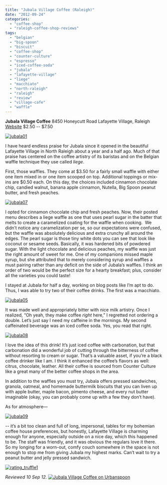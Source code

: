 ```yaml
---
title: "Jubala Village Coffee (Raleigh)"
date: "2012-09-24"
categories: 
  - "coffee-shop"
  - "raleigh-coffee-shop-reviews"
tags: 
  - "belgian"
  - "big-spoon"
  - "biscuit"
  - "coffee-shop"
  - "counter-culture"
  - "espresso"
  - "iced-coffee-soda"
  - "jubala"
  - "lafayette-village"
  - "liege"
  - "macchiato"
  - "north-raleigh"
  - "raleigh"
  - "review"
  - "village-cafe"
  - "waffle"
---
```


**Jubala Village Coffee** 8450 Honeycutt Road Lafayette Village, Raleigh [Website](http://www.jubalavillagecoffee.com/public/) $2.50 -- $7.50

[![](http://s3.amazonaws.com/thegourmez-wpmedia/2012/09/jubala01.jpg "jubala01")](http://s3.amazonaws.com/thegourmez-wpmedia/2012/09/jubala01.jpg)

I have heard endless praise for Jubala since it opened in the beautiful Lafayette Village in North Raleigh about a year and a half ago. Much of that praise has centered on the coffee artistry of its baristas and on the Belgian waffle technique they use called _liege_.

First, those waffles. They come at $3.50 for a fairly small waffle with either one item mixed in or one item scooped on top. Additional toppings or mix-ins are $0.50 each. On this day, the choices included cinnamon chocolate chip, candied walnut, banana apple cinnamon, Nutella, Big Spoon peanut butter, and fresh peaches.

[![](http://s3.amazonaws.com/thegourmez-wpmedia/2012/09/jubala07.jpg "jubala07")](http://s3.amazonaws.com/thegourmez-wpmedia/2012/09/jubala07.jpg)

I opted for cinnamon chocolate chip and fresh peaches. Now, their posted menu describes a liege waffle as one that uses pearl sugar in the batter that melts to create a caramelized coating for the waffle when cooking.  We didn’t notice any caramelization per se, so our expectations were confused, but the waffle was absolutely delicious and extra crunchy all around the edges. The pearl sugar is those tiny white dots you can see that look like coconut or sesame seeds. Basically, it was hardened bits of powdered sugar. With the light chocolate and delicious peaches, my waffle was just the right amount of sweet for me. One of my companions missed maple syrup, but she attributed that to merely considering syrup and waffles a must pairing rather than any deficit on the side of Jubala’s waffles. I think an order of two would be the perfect size for a hearty breakfast; plus, consider all the varieties you could taste!

I stayed at Jubala for half a day, working on blog posts like I’m apt to do. Thus, I was able to try two of their coffee drinks. The first was a macchiato.

[![](http://s3.amazonaws.com/thegourmez-wpmedia/2012/09/jubala05.jpg "jubala05")](http://s3.amazonaws.com/thegourmez-wpmedia/2012/09/jubala05.jpg)

It was made well and appropriately bitter with nice milk artistry. Once I realized, “Oh yeah, they make coffee _right_ here,” I regretted not ordering a double. Let’s just say I need my caffeine in the mornings. My second caffeinated beverage was an iced coffee soda. Yes, you read that right.

[![](http://s3.amazonaws.com/thegourmez-wpmedia/2012/09/jubala08.jpg "jubala08")](http://s3.amazonaws.com/thegourmez-wpmedia/2012/09/jubala08.jpg)

I love the idea of this drink! It’s just iced coffee with carbonation, but that carbonation did a wonderful job of cutting through the bitterness of coffee without resorting to cream or sugar. That’s a valuable asset, if you’re a black coffee drinker like I am. I think it enhanced the coffee’s flavors as well: citrus, chocolate, leather. All their coffee is sourced from Counter Culture like a great many of the better coffee shops in the area.

In addition to the waffles you must try, Jubala offers pressed sandwiches, granola, oatmeal, and homemade buttermilk biscuits that you can liven up with apple butter, maple bacon, pimento cheese, and every nut butter imaginable (okay, you can probably come up with a few they don’t have).

As for atmosphere—

[![](http://s3.amazonaws.com/thegourmez-wpmedia/2012/09/jubala09.jpg "jubala09")](http://s3.amazonaws.com/thegourmez-wpmedia/2012/09/jubala09.jpg)

\-- it’s a bit too clean and full of long, impersonal, tables for my bohemian coffee house preferences, but honestly, Lafayette Village is charming enough for anyone, especially outside on a nice day, which this happened to be. The staff was friendly, and it was obvious the regulars love it there. So my longing for a worn-out, comfy couch somewhere in the space is not enough to stop me from giving Jubala my highest marks. Can’t wait to try a peanut butter and jelly pressed sandwich.

[![](http://s3.amazonaws.com/thegourmez-wpmedia/2009/02/rating_truffle1.gif "rating_truffle1")](http://s3.amazonaws.com/thegourmez-wpmedia/2009/02/rating_truffle1.gif)

_Reviewed 10 Sep 12._ [![Jubala Village Coffee on Urbanspoon](http://www.urbanspoon.com/b/link/1591915/minilink.gif)](http://www.urbanspoon.com/r/25/1591915/restaurant/North-Raleigh/Jubala-Village-Coffee-Raleigh)
